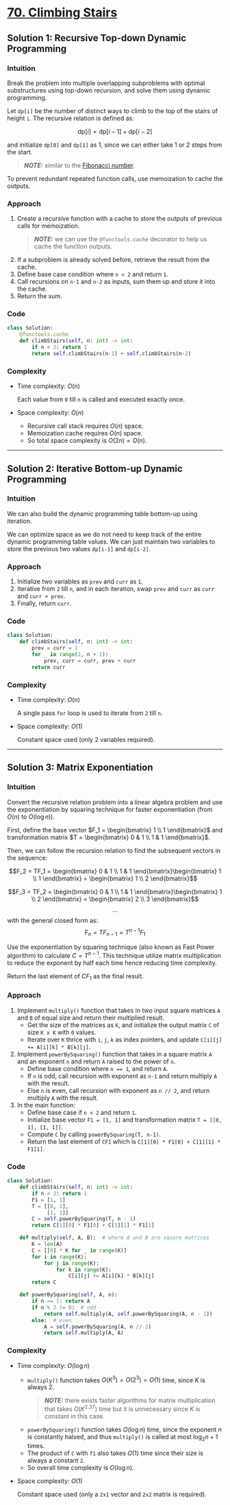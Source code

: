 # [70. Climbing Stairs](https://leetcode.com/problems/climbing-stairs/solutions/4181234/climbing-stairs-python-easy-explanations/)

## Solution 1: Recursive Top-down Dynamic Programming

### Intuition

Break the problem into multiple overlapping subproblems with optimal substructures using top-down recursion, and solve them using dynamic programming.

Let `dp[i]` be the number of distinct ways to climb to the top of the stairs of height `i`. The recursive relation is defined as:

$$ \text{dp}[i] = \text{dp}[i-1] + \text{dp}[i-2] $$

and initialize `dp[0]` and `dp[1]` as 1, since we can either take 1 or 2 steps from the start.
> **_NOTE:_** similar to the [Fibonacci number](https://leetcode.com/problems/fibonacci-number/).

To prevent redundant repeated function calls, use memoization to cache the outputs.

### Approach

1. Create a recursive function with a cache to store the outputs of previous calls for memoization.
   > **_NOTE:_** we can use the `@functools.cache` decorator to help us cache the function outputs.
1. If a subproblem is already solved before, retrieve the result from the cache.
1. Define base case condition where `n < 2` and return `1`.
1. Call recursions on `n-1` and `n-2` as inputs, sum them up and store it into the cache.
1. Return the sum.

### Code

```python
class Solution:
    @functools.cache
    def climbStairs(self, n: int) -> int:
        if n < 2: return 1
        return self.climbStairs(n-1) + self.climbStairs(n-2)
```

### Complexity

- Time complexity: $O(n)$

  Each value from `0` till `n` is called and executed exactly once.

- Space complexity: $O(n)$

  - Recursive call stack requires $O(n)$ space.
  - Memoization cache requires $O(n)$ space.
  - So total space complexity is $O(2n) = O(n)$.

---

## Solution 2: Iterative Bottom-up Dynamic Programming

### Intuition

We can also build the dynamic programming table bottom-up using iteration.

We can optimize space as we do not need to keep track of the entire dynamic programming table values. We can just maintain two variables to store the previous two values `dp[i-1]` and `dp[i-2]`.

### Approach

1. Initialize two variables as `prev` and `curr` as `1`.
1. Iterative from `2` till `n`, and in each iteration, swap `prev` and `curr` as `curr` and `curr + prev`.
1. Finally, return `curr`.

### Code

```python
class Solution:
    def climbStairs(self, n: int) -> int:
        prev = curr = 1
        for _ in range(2, n + 1):
            prev, curr = curr, prev + curr
        return curr
```

### Complexity

- Time complexity: $O(n)$

  A single pass `for` loop is used to iterate from `2` till `n`.

- Space complexity: $O(1)$

  Constant space used (only 2 variables required).

---

## Solution 3: Matrix Exponentiation

### Intuition

Convert the recursive relation problem into a linear algebra problem and use the exponentiation by squaring technique for faster exponentiation (from $O(n)$ to $O(\log n)$).

First, define the base vector $F_1 = \begin{bmatrix} 1 \\ 1 \end{bmatrix}$ and transformation matrix $T = \begin{bmatrix} 0 & 1 \\ 1 & 1 \end{bmatrix}$.

Then, we can follow the recursion relation to find the subsequent vectors in the sequence:

$$F_2 = TF_1 = \begin{bmatrix}
   0 & 1 \\
   1 & 1
\end{bmatrix}\begin{bmatrix}
   1 \\
   1
\end{bmatrix} = \begin{bmatrix}
   1 \\
   2
\end{bmatrix}$$

$$F_3 = TF_2 = \begin{bmatrix}
   0 & 1 \\
   1 & 1
\end{bmatrix}\begin{bmatrix}
   1 \\
   2
\end{bmatrix} = \begin{bmatrix}
   2 \\
   3
\end{bmatrix}$$
$$...$$
with the general closed form as:
$$F_n = TF_{n-1} =  T^{n-1}F_1$$

Use the exponentiation by squaring technique (also known as Fast Power algorithm) to calculate $C=T^{n-1}$. This technique utilize matrix multiplication to reduce the exponent by half each time hence reducing time complexity.

Return the last element of $CF_1$ as the final result.

### Approach

1. Implement `multiply()` function that takes in two input square matrices `A` and `B` of equal size and return their multiplied result.
   - Get the size of the matrices as `K`, and initialize the output matrix `C` of size `K x K` with `0` values.
   - Iterate over `K` thrice with `i`, `j`, `k` as index pointers, and update `C[i][j] += A[i][k] * B[k][j]`.
1. Implement `powerBySquaring()` function that takes in a square matrix `A` and an exponent `n` and return `A` raised to the power of `n`.
   - Define base condition where `n == 1`, and return `A`.
   - If `n` is odd, call recursion with exponent as `n-1` and return multiply `A` with the result.
   - Else `n` is even, call recursion with exponent as `n // 2`, and return multiply `A` with the result.
1. In the main function:
   - Define base case if `n < 2` and return `1`.
   - Initialize base vector `F1 = [1, 1]` and transformation matrix `T = [[0, 1], [1, 1]]`.
   - Compute `C` by calling `powerBySquaring(T, n-1)`.
   - Return the last element of `CF1` which is `C[1][0] * F1[0] + C[1][1] * F1[1]`.

### Code

```python
class Solution:
    def climbStairs(self, n: int) -> int:
        if n < 2: return 1
        F1 = [1, 1]
        T = [[0, 1],
             [1, 1]]
        C = self.powerBySquaring(T, n - 1)
        return C[1][0] * F1[0] + C[1][1] * F1[1]

    def multiply(self, A, B):  # where A and B are square matrices
        K = len(A)
        C = [[0] * K for _ in range(K)]
        for i in range(K):
            for j in range(K):
                for k in range(K):
                    C[i][j] += A[i][k] * B[k][j]
        return C

    def powerBySquaring(self, A, n):
        if n == 1: return A
        if n % 2 != 0:  # odd
            return self.multiply(A, self.powerBySquaring(A, n - 1))
        else:  # even
            A = self.powerBySquaring(A, n // 2)
            return self.multiply(A, A)
```

### Complexity

- Time complexity: $O(\log n)$

  - `multiply()` function takes $O(K^3) = O(2^3) = O(1)$ time, since $K$ is always 2.
    > **_NOTE:_** there exists faster algorithms for matrix multiplication that takes $O(K^{2.37})$ time but it is unnecessary since $K$ is constant in this case.
  - `powerBySquaring()` function takes $O(\log n)$ time, since the exponent $n$ is constantly halved, and thus `multiply()` is called at most $\log_2 n + 1$ times.
  - The product of `C` with `f1` also takes $O(1)$ time since their size is always a constant `2`.
  - So overall time complexity is $O(\log n)$.

- Space complexity: $O(1)$

  Constant space used (only a `2x1` vector and `2x2` matrix is required).

